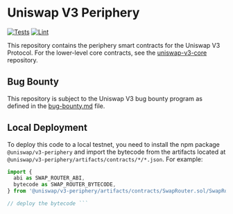 # Uniswap V3 Periphery

[![Tests](https://github.com/Uniswap/uniswap-v3-periphery/workflows/Tests/badge.svg)](https://github.com/Uniswap/uniswap-v3-periphery/actions?query=workflow%3ATests)
[![Lint](https://github.com/Uniswap/uniswap-v3-periphery/workflows/Lint/badge.svg)](https://github.com/Uniswap/uniswap-v3-periphery/actions?query=workflow%3ALint)

This repository contains the periphery smart contracts for the Uniswap V3 Protocol. For the lower-level core contracts, see the [uniswap-v3-core](https://github.com/Uniswap/uniswap-v3-core) repository.

## Bug Bounty

This repository is subject to the Uniswap V3 bug bounty program as defined in the [bug-bounty.md](./bug-bounty.md) file.

## Local Deployment

To deploy this code to a local testnet, you need to install the npm package `@uniswap/v3-periphery` and import the bytecode from the artifacts located at `@uniswap/v3-periphery/artifacts/contracts/*/*.json`. For example:

```typescript
import {
  abi as SWAP_ROUTER_ABI,
  bytecode as SWAP_ROUTER_BYTECODE,
} from '@uniswap/v3-periphery/artifacts/contracts/SwapRouter.sol/SwapRouter.json';

// deploy the bytecode ```

